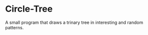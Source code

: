 Circle-Tree
===========

A small program that draws a trinary tree in interesting and random patterns.
